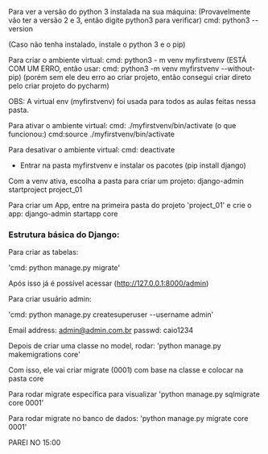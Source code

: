 Para ver a versão do python 3 instalada na sua máquina:
(Provavelmente vão ter a versão 2 e 3, então digite python3 
para verificar)
cmd: python3 --version

(Caso não tenha instalado, instale o python 3 e o pip)


Para criar o ambiente virtual:
cmd: python3 - m venv myfirstvenv
(ESTÁ COM UM ERRO, então usar:
cmd: python3 -m venv myfirstvenv --without-pip)
(porém sem ele deu erro ao criar projeto, então consegui criar direto pelo criar projeto do pycharm)




OBS: A virtual env (myfirstvenv) foi usada para todos as aulas 
feitas nessa pasta.

Para ativar o ambiente virtual:
cmd: ./myfirstvenv/bin/activate
(o que funcionou:)
cmd:source ./myfirstvenv/bin/activate

Para desativar o ambiente virtual:
cmd: deactivate


 - Entrar na pasta myfirstvenv e instalar os pacotes 
 (pip install django)

Com a venv ativa, escolha a pasta para criar um projeto:
django-admin startproject project_01

Para criar um App, entre na primeira pasta do projeto 'project_01' e crie o app:
django-admin startapp core



### Estrutura básica do Django:

Para criar as tabelas:

'cmd: python manage.py migrate'

Após isso já é possível acessar (http://127.0.0.1:8000/admin)


Para criar usuário admin:

'cmd: python manage.py createsuperuser --username admin'

Email address: admin@admin.com.br
passwd: caio1234


Depois de criar uma classe no model, rodar:
'python manage.py makemigrations core'

Com isso, ele vai criar migrate (0001) com base na classe e colocar na pasta core

Para rodar migrate especifica para visualizar
'python manage.py sqlmigrate core 0001'

Para rodar migrate no banco de dados:
'python manage.py migrate core 0001'


PAREI NO 15:00